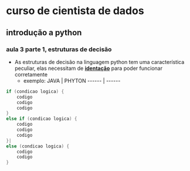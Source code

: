 # curso de cientista de dados 

## introdução a python

### aula 3 parte 1, estruturas de decisão

* As estruturas de decisão na linguagem python tem uma característica peculiar, elas necessitam de [**identação**](https://www.google.com/search?q=indentation&ie=&oe=) para poder funcionar corretamente 
  * exemplo: 
  JAVA | PHYTON
  ------ | ------
 ```java | 
 if (condicao logica) {
     codigo
     codigo
     codigo
 }
 else if (condicao logica) {
     codigo 
     codigo 
     codigo
 }|
 else (condicao logica) {
     codigo
     codigo
 }